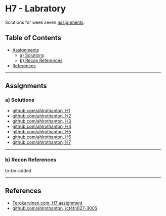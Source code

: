 # H7 - Labratory

Solutions for week seven [assignments](https://terokarvinen.com/2021/hakkerointi-kurssi-tunkeutumistestaus-ict4tn027-3005/#h7-labra-lahestyy).

## Table of Contents

* [Assignments](#assignements)
  * [a) Solutions](#a-solutions)
  * [b) Recon References](#b-recon-references)
* [References](#references)

---

## Assignments

### a) Solutions

- [github.com/ahlrothanton, H1](https://github.com/ahlrothanton/ict4tn027-3005/tree/main/h1)
- [github.com/ahlrothanton, H2](https://github.com/ahlrothanton/ict4tn027-3005/tree/main/h2)
- [github.com/ahlrothanton, H3](https://github.com/ahlrothanton/ict4tn027-3005/tree/main/h3)
- [github.com/ahlrothanton, H4](https://github.com/ahlrothanton/ict4tn027-3005/tree/main/h4)
- [github.com/ahlrothanton, H5](https://github.com/ahlrothanton/ict4tn027-3005/tree/main/h5)
- [github.com/ahlrothanton, H6](https://github.com/ahlrothanton/ict4tn027-3005/tree/main/h6)
- [github.com/ahlrothanton, H7](https://github.com/ahlrothanton/ict4tn027-3005/tree/main/h7)

----

### b) Recon References

to-be-added.

---

## References

- [Terokarvinen.com, H7 assignment](https://terokarvinen.com/2021/hakkerointi-kurssi-tunkeutumistestaus-ict4tn027-3005/#h7-labra-lahestyy)
- [github.com/ahlrothanton, ict4tn027-3005](https://github.com/ahlrothanton/ict4tn027-3005)
